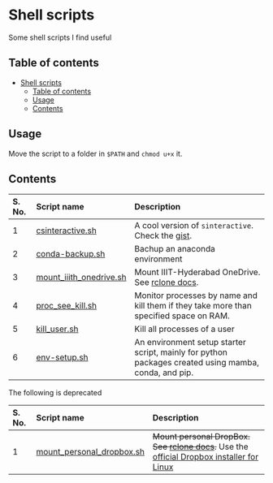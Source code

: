 # Shell scripts

Some shell scripts I find useful

## Table of contents

- [Shell scripts](#shell-scripts)
    - [Table of contents](#table-of-contents)
    - [Usage](#usage)
    - [Contents](#contents)

## Usage

Move the script to a folder in `$PATH` and `chmod u+x` it.

## Contents

| S. No. | Script name | Description |
| :----- | :---------- | :---------- |
| 1 | [csinteractive.sh](./csinteractive.sh) | A cool version of `sinteractive`. Check the [gist](https://gist.github.com/TheProjectsGuy/de328d8c6f9dd46a4785bb299575bc47). |
| 2 | [conda-backup.sh](./conda-backup.sh) | Bachup an anaconda environment |
| 3 | [mount_iiith_onedrive.sh](./mount_iiith_onedrive.sh) | Mount IIIT-Hyderabad OneDrive. See [rclone docs](https://rclone.org/onedrive/). |
| 4 | [proc_see_kill.sh](./proc_see_kill.sh) | Monitor processes by name and kill them if they take more than specified space on RAM. |
| 5 | [kill_user.sh](./kill_user.sh) | Kill all processes of a user |
| 6 | [env-setup.sh](./env-setup.sh) | An environment setup starter script, mainly for python packages created using mamba, conda, and pip. |

The following is deprecated

| S. No. | Script name | Description |
| :----- | :---------- | :---------- |
| 1 | [mount_personal_dropbox.sh](./mount_personal_dropbox.sh) | ~~Mount personal DropBox. See [rclone docs](https://rclone.org/dropbox/).~~ Use the [official Dropbox installer for Linux](https://www.dropbox.com/install) |

